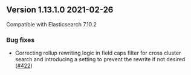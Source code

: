## Version 1.13.1.0 2021-02-26

Compatible with Elasticsearch 7.10.2

### Bug fixes
  * Correcting rollup rewriting logic in field caps filter for cross cluster search and introducing a setting to prevent the rewrite if not desired ([#422](https://github.com/opendistro-for-elasticsearch/index-management/pull/422))

